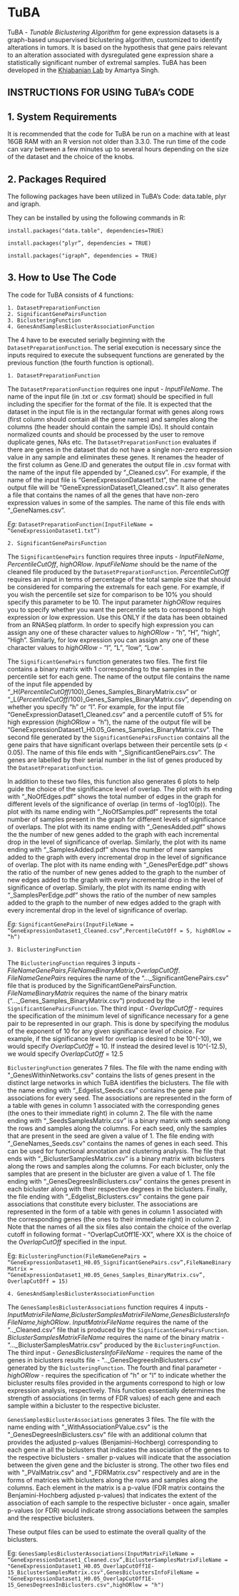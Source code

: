 # TuBA
TuBA - *Tunable Biclustering Algorithm* for gene expression datasets is a graph-based unsupervised biclustering algorithm, customized to identify alterations in tumors. It is based on the hypothesis that gene pairs relevant to an alteration associated with dysregulated gene expression share a statistically significant number of extremal samples. TuBA has been developed in the [Khiabanian Lab](http://khiabanian-lab.org/) by Amartya Singh.

## INSTRUCTIONS FOR USING TuBA’s CODE

## 1. System Requirements

It is recommended that the code for TuBA be run on a machine with at least 16GB RAM with an R version not older than 3.3.0. The run time of the code can vary between a few minutes up to several hours depending on the size of the dataset and the choice of the knobs.

## 2. Packages Required

The following packages have been utilized in TuBA’s Code: data.table, plyr and igraph.

They can be installed by using the following commands in R:

`install.packages("data.table", dependencies=TRUE)`

`install.packages("plyr”, dependencies = TRUE)`

`install.packages("igraph”, dependencies = TRUE)`

## 3. How to Use The Code

The code for TuBA consists of 4 functions:

	1. DatasetPreparationFunction
	2. SignificantGenePairsFunction
	3. BiclusteringFunction
	4. GenesAndSamplesBiclusterAssociationFunction

The 4 have to be executed serially beginning with the `DatasetPreparationFunction`. The serial execution is necessary since the inputs required to execute the subsequent functions are generated by the previous function (the fourth function is optional).

	1. DatasetPreparationFunction

The `DatasetPreparationFunction` requires one input - *InputFileName*. The name of the input file (in .txt or .csv format) should be specified in full including the specifier for the format of the file. It is expected that the dataset in the input file is in the rectangular format with genes along rows (first column should contain all the gene names) and samples along the columns (the header should contain the sample IDs). It should contain normalized counts and should be processed by the user to remove duplicate genes, NAs etc. The `DatasetPreparationFunction` evaluates if there are genes in the dataset that do not have a single non-zero expression value in any sample and eliminates these genes. It renames the header of the first column as Gene.ID and generates the output file in .csv format with the name of the input file appended by “_Cleaned.csv”. For example, if the name of the input file is “GeneExpressionDataset1.txt”, the name of the output file will be “GeneExpressionDataset1_Cleaned.csv”. It also generates a file that contains the names of all the genes that have non-zero expression values in some of the samples. The name of this file ends with “_GeneNames.csv”. 

*Eg:* `DatasetPreparationFunction(InputFileName = “GeneExpressionDataset1.txt”)`

	2. SignificantGenePairsFunction
	
The `SignificantGenePairs` function requires three inputs - *InputFileName*, *PercentileCutOff*, *highORlow*. *InputFileName* should be the name of the cleaned file produced by the `DatasetPreparationFunction`. *PercentileCutOff* requires an input in terms of percentage of the total sample size that should be considered for comparing the extremals for each gene. For example, if you wish the percentile set size for comparison to be 10% you should specify this parameter to be 10. The input parameter *highORlow* requires you to specify whether you want the percentile sets to correspond to high expression or low expression. Use this ONLY if the data has been obtained from an RNASeq platform. In order to specify high expression you can assign any one of these character values to *highORlow* - “h”, “H”, “high”, “High”. Similarly, for low expression you can assign any one of these character values to *highORlow* - “l”, “L”, “low”, “Low”. 

The `SignificantGenePairs` function generates two files. The first file contains a binary matrix with 1 corresponding to the samples in the percentile set for each gene. The name of the output file contains the name of the input file appended by “_H(*PercentileCutOff*/100)_Genes_Samples_BinaryMatrix.csv” or “_L(*PercentileCutOff*/100)_Genes_Samples_BinaryMatrix.csv”, depending on whether you specify “h” or “l”. For example, for the input file “GeneExpressionDataset1_Cleaned.csv” and a percentile cutoff of 5% for high expression (*highORlow* = “h”), the name of the output file will be “GeneExpressionDataset1_H0.05_Genes_Samples_BinaryMatrix.csv”. The second file generated by the `SignificantGenePairsFunction` contains all the gene pairs that have significant overlaps between their percentile sets (p < 0.05). The name of this file ends with “_SignificantGenePairs.csv”. The genes are labelled by their serial number in the list of genes produced by the `DatasetPreparationFunction`.

In addition to these two files, this function also generates 6 plots to help guide the choice of the significance level of overlap. The plot with its ending with “_NoOfEdges.pdf” shows the total number of edges in the graph for different levels of the significance of overlap (in terms of -log10(p)). The plot with its name ending with “_NoOfSamples.pdf” represents the total number of samples present in the graph for different levels of significance of overlaps. The plot with its name ending with “_GenesAdded.pdf” shows the the number of new genes added to the graph with each incremental drop in the level of significance of overlap. Similarly, the plot with its name ending with “_SamplesAdded.pdf” shows the number of new samples added to the graph with every incremental drop in the level of significance of overlap. The plot with its name ending with “_GenesPerEdge.pdf” shows the ratio of the number of new genes added to the graph to the number of new edges added to the graph with every incremental drop in the level of significance of overlap. Similarly, the plot with its name ending with “_SamplesPerEdge.pdf” shows the ratio of the number of new samples added to the graph to the number of new edges added to the graph with every incremental drop in the level of significance of overlap.

*Eg:* `SignificantGenePairs(InputFileName = “GeneExpressionDataset1_Cleaned.csv”,PercentileCutOff = 5, highORlow = “h”)`

	3. BiclusteringFunction

The `BiclusteringFunction` requires 3 inputs - *FileNameGenePairs*,*FileNameBinaryMatrix*,*OverlapCutOff*. *FileNameGenePairs* requires the name of the “..._SignificantGenePairs.csv” file that is produced by the SignificantGenePairsFunction. *FileNameBinaryMatrix* requires the name of the binary matrix (“..._Genes_Samples_BinaryMatrix.csv”) produced by the `SignificantGenePairsFunction`. The third input - *OverlapCutOff* - requires the specification of the minimum level of significance necessary for a gene pair to be represented in our graph. This is done by specifying the modulus of the exponent of 10 for any given significance level of choice. For example, if the significance level for overlap is desired to be 10^(-10), we would specify *OverlapCutOff* = 10. If instead the desired level is 10^(-12.5), we would specify *OverlapCutOff* = 12.5

`BiclusteringFunction` generates 7 files. The file with the name ending with "_GenesWithinNetworks.csv" contains the lists of genes present in the distinct large networks in which TuBA identifies the biclusters. The file with the name ending with “_Edgelist_Seeds.csv” contains the gene pair associations for every seed. The associations are represented in the form of a table with genes in column 1 associated with the corresponding genes (the ones to their immediate right) in column 2. The file with the name ending with “_SeedsSamplesMatrix.csv” is a binary matrix with seeds along the rows and samples along the columns. For each seed, only the samples that are present in the seed are given a value of 1. The file ending with “_GeneNames_Seeds.csv” contains the names of genes in each seed. This can be used for functional annotation and clustering analysis. The file that ends with “_BiclusterSamplesMatrix.csv” is a binary matrix with biclusters along the rows and samples along the columns. For each bicluster, only the samples that are present in the bicluster are given a value of 1. The file ending with “_GenesDegreesInBiclusters.csv” contains the genes present in each bicluster along with their respective degrees in the biclusters. Finally, the file ending with “_Edgelist_Biclusters.csv” contains the gene pair associations that constitute every bicluster. The associations are represented in the form of a table with genes in column 1 associated with the corresponding genes (the ones to their immediate right) in column 2. Note that the names of all the six files also contain the choice of the overlap cutoff in following format - “OverlapCutOff1E-XX”, where XX is the choice of the *OverlapCutOff* specified in the input. 

Eg: `BiclusteringFunction(FileNameGenePairs = “GeneExpressionDataset1_H0.05_SignificantGenePairs.csv”,FileNameBinaryMatrix = “GeneExpressionDataset1_H0.05_Genes_Samples_BinaryMatrix.csv”, OverlapCutOff = 15)`

	4. GenesAndSamplesBiclusterAssociationFunction

The `GenesSamplesBiclusterAssociations` function requires 4 inputs - *InputMatrixFileName*,*BiclusterSamplesMatrixFileName*,*GenesBiclustersInfoFileName*,*highORlow*. *InputMatrixFileName* requires the name of the “.._Cleaned.csv” file that is produced by the `SignificantGenePairsFunction`. *BiclusterSamplesMatrixFileName* requires the name of the binary matrix - “..._BiclusterSamplesMatrix.csv” produced by the `BiclusteringFunction`. The third input - *GenesBiclustersInfoFileName* - requires the name of the genes in biclusters results file - ".._GenesDegreesInBiclusters.csv" generated by the `BiclusteringFunction`. The fourth and final parameter - *highORlow* - requires the specification of "h" or "l" to indicate whether the bicluster results files provided in the arguments correspond to high or low expression analysis, respectively. This function essentially determines the strength of associations (in terms of FDR values) of each gene and each sample within a bicluster to the respective bicluster. 

`GenesSamplesBiclusterAssociations` generates 3 files. The file with the name ending with "_WithAssociationPValue.csv" is the "_GenesDegreesInBiclusters.csv" file with an additional column that provides the adjusted p-values (Benjamini-Hochberg) corresponding to each gene in all the biclusters that indicates the association of the genes to the respective biclusters -  smaller p-values will indicate that the association between the given gene and the bicluster is strong. The other two files end with "_PValMatrix.csv" and "_FDRMatrix.csv" respectively and are in the forms of matrices with biclusters along the rows and samples along the columns. Each element in the matrix is a p-value (FDR matrix contains the Benjamini-Hochberg adjusted p-values) that indicates the extent of the association of each sample to the respective bicluster - once again, smaller p-values (or FDR) would indicate strong associations between the samples and the respective biclusters.

These output files can be used to estimate the overall quality of the biclusters.

Eg: `GenesSamplesBiclusterAssociations(InputMatrixFileName = “GeneExpressionDataset1_Cleaned.csv”,BiclusterSamplesMatrixFileName = "GeneExpressionDataset1_H0.05_OverlapCutOff1E-15_BiclusterSamplesMatrix.csv",GenesBiclustersInfoFileName = "GeneExpressionDataset1_H0.05_OverlapCutOff1E-15_GenesDegreesInBiclusters.csv",highORlow = "h")`



